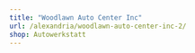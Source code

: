 ```yaml
---
title: "Woodlawn Auto Center Inc"
url: /alexandria/woodlawn-auto-center-inc-2/
shop: Autowerkstatt
---
```


